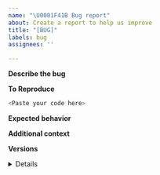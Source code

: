 ```yaml
---
name: "\U0001F41B Bug report"
about: Create a report to help us improve
title: "[BUG]"
labels: bug
assignees: ''

---
```


**Describe the bug**
<!--
A clear and concise description of what the bug is.
-->

**To Reproduce**
<!--
Add a Minimal, Complete, and Verifiable example (for more details, see e.g. https://stackoverflow.com/help/mcve

If the code is too long, feel free to put it in a public gist and link it in the issue: https://gist.github.com
-->

```python
<Paste your code here>
```

**Expected behavior**
<!--
A clear and concise description of what you expected to happen.
-->

**Additional context**
<!--
Add any other context about the problem here.
-->

**Versions**
<details>

<!--
Please run the following code snippet and paste the output here:

from sktime import show_versions; show_versions()
-->

</details>

<!-- Thanks for contributing! -->

